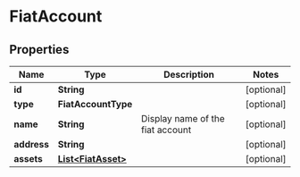 

# FiatAccount


## Properties

| Name | Type | Description | Notes |
|------------ | ------------- | ------------- | -------------|
|**id** | **String** |  |  [optional] |
|**type** | **FiatAccountType** |  |  [optional] |
|**name** | **String** | Display name of the fiat account |  [optional] |
|**address** | **String** |  |  [optional] |
|**assets** | [**List&lt;FiatAsset&gt;**](FiatAsset.md) |  |  [optional] |



